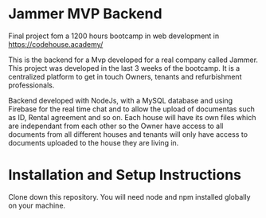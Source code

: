 # Jammer MVP Backend
Final project fom a 1200 hours bootcamp in web development in https://codehouse.academy/

This is the backend for a Mvp developed for a real company called Jammer. This project was developed in the last 3 weeks of the bootcamp. It is a centralized platform to get in touch Owners, tenants and refurbishment professionals. 

Backend developed with NodeJs, with a MySQL database and using Firebase for the real time chat and to allow the upload of documentas such as ID, Rental agreement and so on. Each house will have its own files which are independant from each other so the Owner have access to all documents from all different houses and tenants will only have access to documents uploaded to the house they are living in.

# Installation and Setup Instructions

Clone down this repository. You will need node and npm installed globally on your machine.


